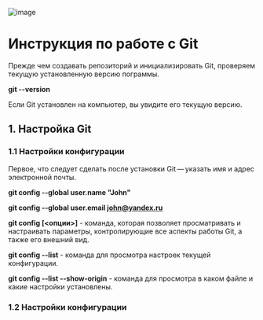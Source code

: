 ![image](/Users/PartyZan/Desktop/Git/seminar_1/git_images.jpg)

# Инструкция по работе с Git

Прежде чем создавать репозиторий и инициализировать Git, проверяем текущую установленную версию пограммы.

**git --version**

Если Git установлен на компьютер, вы увидите его текущую версию.

## 1. Настройка Git

### 1.1 Настройки конфигурации

Первое, что следует сделать после установки Git — указать имя и адрес электронной почты.

**git config --global user.name "John"**

**git config --global user.email john@yandex.ru**

**git config [<опции>]** - команда, которая позволяет просматривать и настраивать параметры, контролирующие все аспекты работы Git, а также его внешний вид.

**git config --list** - команда для просмотра настроек текущей конфигурации.

**git config --list --show-origin** - команда для просмотра в каком файле и какие настройки установлены.

### 1.2 Настройки конфигурации

